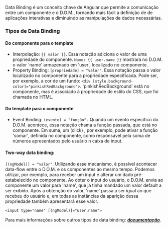 Data Binding é um conceito chave de Angular que permite a comunicação entre um componente e o D.O.M., tornando mais fácil a definição de de aplicações interativas e diminuindo as manipulações de dados necessárias.



### Tipos de Data Binding

#### Do componente para o template

+ Interpolação: `{{ valor }}`. Essa notação adiciona o valor de uma propriedade do componente. `Name: {{ user.name }}` mostrará no D.O.M. o valor 'name' armazenado em 'user', localizado no componente.
+ Property Binding: `[propriedade] = "valor"`. Essa notação passa o valor localizado no componente para a propriedade especificada. Pode ser, por exemplo, a cor de um fundo: `<div [style.background-color]="pinkishRedBackground">`. 'pinkishRedBackground' está no componente, mas é associado à propriedade de estilo do CSS, que foi chamada no HTML.

#### Do template para o componente

+ Event Binding:  `(evento) = "função".` Quando um evento específico do D.O.M. acontece, essa notação chama a função passada, que está no componente. Em suma, um (click) , por exemplo, pode ativar a função 'somar', definida no componente, como responsável pela soma de números apresentados pelo usuário n caixa de input.



#### Two-way data binding: 

`[(ngModel)] = "valor"`. Utilizando esse mecanismo, é possível acontecer data-flow entre o D.O.M. e os componentes ao mesmo tempo. Podemos utilizar, por exemplo, para receber um input e alterar um dado pré-estabelecido no componente. Ao obter o input do usuário, o D.O.M. envia ao componente um valor para 'name', que já tinha mandado um valor default a ser exibido. Após a obtenção do valor, 'name' passa a ser igual ao que recebeu do usuário e, em todas as instâncias da aparição dessa propriedade também apresentará esse valor. 

`<input type="name" [(ngModel)]="user.name">`



Para mais informações sobre outros tipos de data binding: [***documentação***](https://angular.io/guide/binding-syntax).
